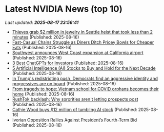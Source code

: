 # Latest NVIDIA News (top 10)
_Last updated: **2025-08-17 23:56:41**_

- [Thieves grab $2 million in jewelry in Seattle heist that took less than 2 minutes](https://biztoc.com/x/28ea07ef346c0abb) (Published: 2025-08-16)
- [Fast-Casual Chains Struggle as Diners Ditch Pricey Bowls for Cheaper Eats](https://biztoc.com/x/2078946a09c3ad7e) (Published: 2025-08-16)
- [Southwest announces West Coast expansion at California airport](https://biztoc.com/x/6dc8a4d81d40a116) (Published: 2025-08-16)
- [3 Best ChatGPTs for Investors](https://finance.yahoo.com/news/3-best-chatgpts-investors-230120034.html) (Published: 2025-08-16)
- [5 Artificial Intelligence (AI) Stocks to Buy and Hold for the Next Decade](https://biztoc.com/x/3a27e62261557b72) (Published: 2025-08-16)
- [In Trump's redistricting push, Democrats find an aggressive identity and progressives are on board](https://biztoc.com/x/c9b976d5e27f81d1) (Published: 2025-08-16)
- [From tragedy to hope: Vietnam school for COVID orphans becomes their home](https://biztoc.com/x/7c1b2b660f5ab900) (Published: 2025-08-16)
- [RushTok backlash: Why sororities aren't letting prospects post](https://biztoc.com/x/366670fb6599d287) (Published: 2025-08-16)
- [Cathie Wood buys $12 million of tumbling AI stock](https://www.thestreet.com/investing/cathie-wood-buys-12-million-of-tumbling-ai-stock) (Published: 2025-08-16)
- [Ivorian Opposition Rallies Against President’s Fourth-Term Bid](https://biztoc.com/x/1eb4f2d46395e397) (Published: 2025-08-16)
